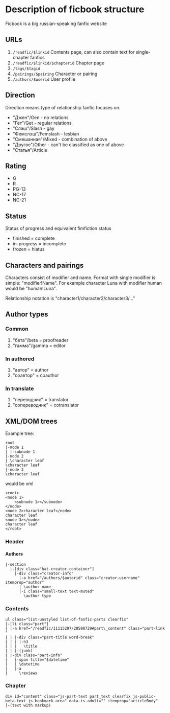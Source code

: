 # Description of ficbook structure

Ficbook is a big russian-speaking fanfic website

## URLs
1. `/readfic/$linkid`
Contents page, can also contain text for single-chapter fanfics
2. `/readfic/$linkid/$chapterid`
Chapter page
3. `/tags/$tagid`
4. `/pairings/$pairing`
Character or pairing
5. `/authors/$userid`
User profile

## Direction
Direction means type of relationship fanfic focuses on.
- "Джен"/Gen - no relations
- "Гет"/Get - regular relations
- "Слэш"/Slash - gay
- "Фемслэш"/Femslash - lesbian
- "Смешанная"/Mixed - combination of above
- "Другое"/Other - can't be classified as one of above
- "Статья"/Article

## Rating
- G
- R
- PG-13
- NC-17
- NC-21

## Status
Status of progress and equivalent fimfiction status
- finished = complete
- in-progress = incomplete
- frozen = hiatus

## Characters and pairings
Characters consist of modifier and name.
Format with single modifier is simple: "modifier!Name".
For example character Luna with modifier human would be "human!Luna".

Relationship notation is "character1/character2/character3/..."

## Author types
### Common
1. "бета"/beta = proofreader
2. "гамма"/gamma = editor
### In authored
1. "автор" = author
2. "соавтор" = coauthor
### In translate
1. "переводчик" = translator
2. "сопереводчик" = cotranslator

## XML/DOM trees
Example tree:
```
root
|-node 1
| |-subnode 1
|-node 2
| \character leaf
\character leaf
|-node 3
\character leaf
```
would be xml
```
<root>
<node 1>
    <subnode 1></subnode>
</node>
<node 2>character leaf</node>
character leaf
<node 3></node>
character leaf
</root>
```
### Header
#### Authors
```
|-section
  |-[div class="hat-creator-container"]
    |-div class="creator-info"
      |-a href="/authors/$autorid" class="creator-username" itemprop="author"
      | \author name
      |-i class="small-text text-muted"
        \author type
```
### Contents
```
ul class="list-unstyled list-of-fanfic-parts clearfix"
|-[li class="part"]
| |-a href="/readfic/11115297/28590729#part\_content" class="part-link "
| | |-div class="part-title word-break"
| | | |-h3
| | |   \title
| | |-(junk)
| |-div class="part-info"
|   |-span title="$datetime"
|   | \datetime
|   |-a
|     \reviews
```
### Chapter
```
div id="content" class="js-part-text part_text clearfix js-public-beta-text js-bookmark-area" data-is-adult="" itemprop="articleBody"
|-(text with markup)
```
